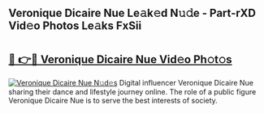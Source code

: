 ## Veronique Dicaire Nue Le𝚊k𝚎d N𝚞𝚍e - Part-rXD Vid𝚎o Photos Le𝚊ks FxSii

# <h2><a href="http://fb4yau.evod.top/?m=Veronique+Dicaire+Nue">🔗 👉🔴 Veronique Dicaire Nue Vid𝚎o Ph𝚘t𝚘s</a></h2>

[![Veronique Dicaire Nue N𝚞d𝚎s](https://i.imgur.com/8V9OHl7.gif)](http://fb4yau.evod.top/?m=Veronique+Dicaire+Nue)
Digital influencer Veronique Dicaire Nue sharing their dance and lifestyle journey online. The role of a public figure Veronique Dicaire Nue is to serve the best interests of society. 
